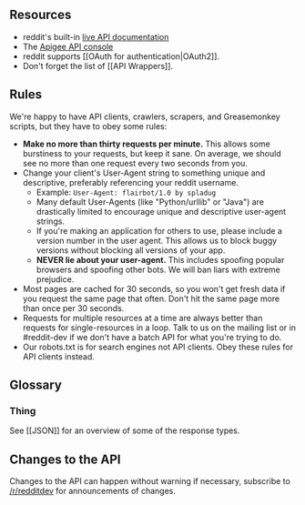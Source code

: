 ## Resources
* reddit's built-in [live API documentation](http://www.reddit.com/dev/api)
* The [Apigee API console](https://apigee.com/console/reddit)
* reddit supports [[OAuth for authentication|OAuth2]].
* Don't forget the list of [[API Wrappers]].

<h2 id="rules">Rules</h2>
We're happy to have API clients, crawlers, scrapers, and Greasemonkey scripts,
but they have to obey some rules:

* **Make no more than thirty requests per minute.** This allows some burstiness
  to your requests, but keep it sane. On average, we should see no more than
  one request every two seconds from you.
* Change your client's User-Agent string to something unique and descriptive,
  preferably referencing your reddit username.
    * Example: `User-Agent: flairbot/1.0 by spladug`
    * Many default User-Agents (like "Python/urllib" or "Java") are drastically
      limited to encourage unique and descriptive user-agent strings.
    * If you're making an application for others to use, please include a
      version number in the user agent. This allows us to block buggy versions
      without blocking all versions of your app.
    * **NEVER lie about your user-agent.** This includes spoofing popular
      browsers and spoofing other bots. We will ban liars with extreme
      prejudice.
* Most pages are cached for 30 seconds, so you won't get fresh data if you
  request the same page that often. Don't hit the same page more than once
  per 30 seconds.
* Requests for multiple resources at a time are always better than requests for
  single-resources in a loop. Talk to us on the mailing list or in #reddit-dev
  if we don't have a batch API for what you're trying to do.
* Our robots.txt is for search engines not API clients. Obey these rules for
  API clients instead.

## Glossary ##

### Thing ###

See [[JSON]] for an overview of some of the response types.

## Changes to the API ##

Changes to the API can happen without warning if necessary, subscribe to [/r/redditdev](http://www.reddit.com/r/redditdev) for announcements of changes.
